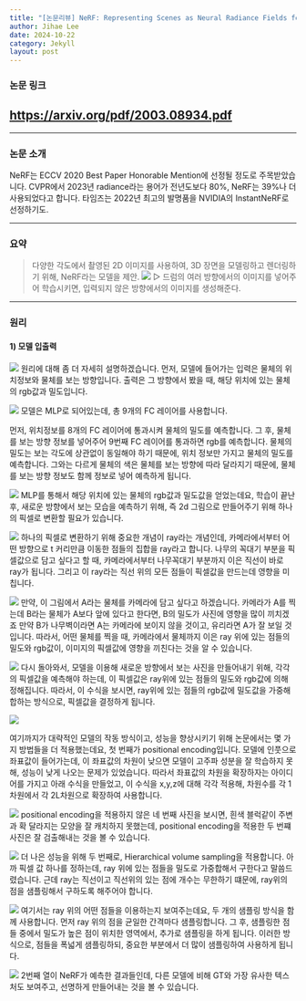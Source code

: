 ```yaml
---
title: "[논문리뷰] NeRF: Representing Scenes as Neural Radiance Fields for View Synthesis"
author: Jihae Lee
date: 2024-10-22
category: Jekyll
layout: post
---
```

### 논문 링크
https://arxiv.org/pdf/2003.08934.pdf
---
-----
### 논문 소개

NeRF는 ECCV 2020 Best Paper Honorable Mention에 선정될 정도로 주목받았습니다. 
CVPR에서 2023년 radiance라는 용어가 전년도보다 80%, NeRF는 39%나 더 사용되었다고 합니다.
타임즈는 2022년 최고의 발명품을 NVIDIA의 InstantNeRF로 선정하기도. 

-----

### 요약
> 다양한 각도에서 촬영된 2D 이미지를 사용하여, 3D 장면을 모델링하고 렌더링하기 위해, NeRF라는 모델을 제안.
![](https://velog.velcdn.com/images/easyssun/post/9dc7b462-0cf9-44f2-b682-d4fa532c3cae/image.png) ▷ 드럼의 여러 방향에서의 이미지를 넣어주어 학습시키면, 입력되지 않은 방향에서의 이미지를 생성해준다.

-----

### 원리
#### 1) 모델 입출력
![](https://velog.velcdn.com/images/easyssun/post/e2f87d7b-69bf-4c1c-804f-1c12b34c0fc0/image.png)
원리에 대해 좀 더 자세히 설명하겠습니다.
먼저, 모델에 들어가는 입력은 물체의 위치정보와 물체를 보는 방향입니다.
출력은 그 방향에서 봤을 때, 해당 위치에 있는 물체의 rgb값과 밀도입니다.

![](https://velog.velcdn.com/images/easyssun/post/79351054-aee9-45f3-ad44-786bc6e53d65/image.png)
모델은 MLP로 되어있는데,
총 9개의 FC 레이어를 사용합니다.

먼저, 위치정보를 8개의 FC 레이어에 통과시켜 물체의 밀도를 예측합니다.
그 후, 물체를 보는 방향 정보를 넣어주어 9번째 FC 레이어를 통과하면 rgb를 예측합니다.
물체의 밀도는 보는 각도에 상관없이 동일해야 하기 때문에, 
위치 정보만 가지고 물체의 밀도를 예측합니다.
그와는 다르게 물체의 색은 물체를 보는 방향에 따라 달라지기 때문에, 
물체를 보는 방향 정보도 함께 정보로 넣어 예측하게 됩니다.

![](https://velog.velcdn.com/images/easyssun/post/a79923fc-e81b-42e3-b5df-99c3fc6c4470/image.png)
MLP를 통해서 해당 위치에 있는 물체의 rgb값과 밀도값을 얻었는데요, 
학습이 끝난 후, 새로운 방향에서 보는 모습을 예측하기 위해,
즉 2d 그림으로 만들어주기 위해 하나의 픽셀로 변환할 필요가 있습니다.

![](https://velog.velcdn.com/images/easyssun/post/124193d8-00b3-4bce-8b4c-35380ca5c9ee/image.png)
하나의 픽셀로 변환하기 위해 중요한 개념이 ray라는 개념인데, 
카메라에서부터 어떤 방향으로 t 커리만큼 이동한 점들의 집합을 ray라고 합니다.
나무의 꼭대기 부분을 픽셀값으로 담고 싶다고 할 때, 
카메라에서부터 나무꼭대기 부분까지 이은 직선이 바로 ray가 됩니다.
그리고 이 ray라는 직선 위의 모든 점들이 픽셀값을 만드는데 영향을 미칩니다.

![](https://velog.velcdn.com/images/easyssun/post/ba5daf33-f108-4c7d-a7c9-f7eb615054d5/image.png)
만약, 이 그림에서 A라는 물체를 카메라에 담고 싶다고 하겠습니다. 
카메라가 A를 찍는데 B라는 물체가 A보다 앞에 있다고 한다면, B의 밀도가 사진에 영향을 많이 끼치겠죠
만약 B가 나무벽이라면 A는 카메라에 보이지 않을 것이고, 유리라면 A가 잘 보일 것입니다.
따라서, 어떤 물체를 찍을 때, 카메라에서 물체까지 이은 ray 위에 있는 점들의 밀도와 rgb값이, 
이미지의 픽셀값에 영향을 끼친다는 것을 알 수 있습니다.

![](https://velog.velcdn.com/images/easyssun/post/8edba875-566c-4a1b-a829-52a85af16c1a/image.png)
다시 돌아와서, 모델을 이용해 새로운 방향에서 보는 사진을 만들어내기 위해, 각각의 픽셀값을 예측해야 하는데,
이 픽셀값은 ray위에 있는 점들의 밀도와 rgb값에 의해 정해집니다.
따라서, 이 수식을 보시면, ray위에 있는 점들의 rgb값에 밀도값을 가중해 합하는 방식으로, 픽셀값을 결정하게 됩니다.


![](https://velog.velcdn.com/images/easyssun/post/bb8223d7-9c9f-4f2f-97c6-c4669b8f7d39/image.png)

여기까지가 대략적인 모델의 작동 방식이고, 성능을 향상시키기 위해 논문에서는 몇 가지 방법들을 더 적용했는데요,
첫 번째가 positional encoding입니다. 
모델에 인풋으로 좌표값이 들어가는데, 이 좌표값의 차원이 낮으면 모델이 고주파 성분을 잘 학습하지 못해, 
성능이 낮게 나오는 문제가 있었습니다.
따라서 좌표값의 차원을 확장하자는 아이디어를 가지고 아래 수식을 만들었고,
이 수식을 x,y,z에 대해 각각 적용해, 차원수를 각 1차원에서 각 2L차원으로 확장하여 사용합니다.

![](https://velog.velcdn.com/images/easyssun/post/ad6d8a3a-9d8a-4b74-a65e-d5b0ded1948f/image.png)
positional encoding을 적용하지 않은 네 번째 사진을 보시면, 흰색 블럭같이 주변과 확 달라지는 모양을 잘 캐치하지 못했는데,
positional encoding을 적용한 두 번쨰 사진은 잘 검출해내는 것을 볼 수 있습니다.

![](https://velog.velcdn.com/images/easyssun/post/7e44ca58-3190-452c-9052-f0e21856a3e3/image.png)
더 나은 성능을 위해 두 번째로, Hierarchical volume sampling을 적용합니다.
아까 픽셀 값 하나를 정하는데, ray 위에 있는 점들을 밀도로 가중합해서 구한다고 말씀드렸습니다.
근데 ray는 직선이고 직선위의 있는 점에 개수는 무한하기 떄문에, ray위의 점을 샘플링해서 구하도록 해주어야 합니다.

![](https://velog.velcdn.com/images/easyssun/post/3f06d194-b3ab-45aa-a361-e79b912ea93c/image.png)
여기서는 ray 위의 어떤 점들을 이용하는지 보여주는데요,
두 개의 샘플링 방식을 함께 사용합니다.
먼저 ray 위의 점을 균일한 간격마다 샘플링합니다.
그 후, 샘플링한 점들 중에서 밀도가 높은 점이 위치한 영역에서, 추가로 샘플링을 하게 됩니다.
이러한 방식으로, 점들을 폭넓게 샘플링하되, 중요한 부분에서 더 많이 샘플링하여 사용하게 됩니다.

![](https://velog.velcdn.com/images/easyssun/post/82202e08-4e53-4597-aa5b-aa74ec3058a6/image.png)
2번째 열이 NeRF가 예측한 결과들인데, 다른 모델에 비해 GT와 가장 유사한 텍스처도 보여주고, 
선명하게 만들어내는 것을 볼 수 있습니다.


